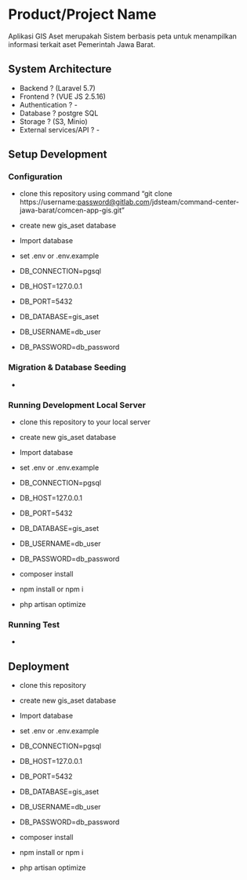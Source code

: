 # Product/Project Name
Aplikasi GIS Aset merupakah Sistem berbasis peta untuk menampilkan informasi terkait aset Pemerintah Jawa Barat.

## System Architecture
- Backend ? (Laravel 5.7)
- Frontend ? (VUE JS 2.5.16)
- Authentication ? -
- Database ? postgre SQL
- Storage ? (S3, Minio)
- External services/API ? - 

## Setup Development
### Configuration
- clone this repository using command “git clone https://username:password@gitlab.com/jdsteam/command-center-jawa-barat/comcen-app-gis.git”
- create new gis_aset database
- Import database
- set .env or .env.example 

- DB_CONNECTION=pgsql
- DB_HOST=127.0.0.1
- DB_PORT=5432
- DB_DATABASE=gis_aset
- DB_USERNAME=db_user
- DB_PASSWORD=db_password

### Migration & Database Seeding
-

### Running Development Local Server
- clone this repository to your local server
- create new gis_aset database
- Import database
- set .env or .env.example 

- DB_CONNECTION=pgsql
- DB_HOST=127.0.0.1
- DB_PORT=5432
- DB_DATABASE=gis_aset
- DB_USERNAME=db_user
- DB_PASSWORD=db_password

- composer install
- npm install or npm i
- php artisan optimize


### Running Test
-

## Deployment
- clone this repository
- create new gis_aset database
- Import database
- set .env or .env.example 

- DB_CONNECTION=pgsql
- DB_HOST=127.0.0.1
- DB_PORT=5432
- DB_DATABASE=gis_aset
- DB_USERNAME=db_user
- DB_PASSWORD=db_password

- composer install
- npm install or npm i
- php artisan optimize

